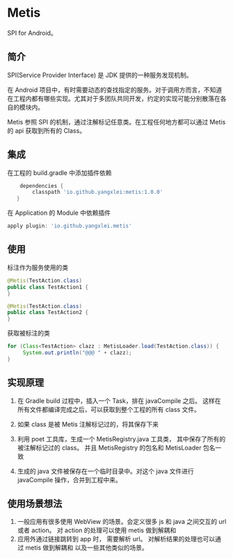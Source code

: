 # Metis

SPI for Android。 

## 简介
SPI(Service Provider Interface) 是 JDK 提供的一种服务发现机制。

在 Android 项目中，有时需要动态的查找指定的服务。对于调用方而言，不知道在工程内都有哪些实现。尤其对于多团队共同开发，约定的实现可能分别散落在各自的模块内。

Metis 参照 SPI 的机制，通过注解标记任意类。在工程任何地方都可以通过 Metis 的 api 获取到所有的 Class。

## 集成
在工程的 build.gradle 中添加插件依赖
```gradle
    dependencies {
        classpath 'io.github.yangxlei:metis:1.0.0'
   }
```

在 Application 的 Module 中依赖插件
```gradle
apply plugin: 'io.github.yangxlei.metis'
```

## 使用
标注作为服务使用的类
```java
@Metis(TestAction.class)
public class TestAction1 {
}
```

```java
@Metis(TestAction.class)
public class TestAction2 {
}
```

获取被标注的类
```java
for (Class<TestAction> clazz : MetisLoader.load(TestAction.class)) {
     System.out.println("@@@ " + clazz);
}
```

## 实现原理
1. 在 Gradle build 过程中，插入一个 Task，排在 javaCompile 之后。 这样在所有文件都编译完成之后，可以获取到整个工程的所有 class 文件。

2. 如果 class 是被 Metis 注解标记过的，将其保存下来

3. 利用 poet 工具库，生成一个 MetisRegistry.java 工具类， 其中保存了所有的被注解标记过的 class。 并且 MetisRegistry 的包名和 MetisLoader 包名一致

4. 生成的 java 文件被保存在一个临时目录中。对这个 java 文件进行 javaCompile 操作，合并到工程中来。

## 使用场景想法
1. 一般应用有很多使用 WebView 的场景。会定义很多 js 和 java 之间交互的 url 或者 action。 对 action 的处理可以使用 metis 做到解耦和
2. 应用外通过链接跳转到 app 时， 需要解析 url。 对解析结果的处理也可以通过 metis 做到解耦和
以及一些其他类似的场景。


